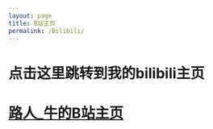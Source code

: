 ```yaml
---
layout: page
title: B站主页
permalink: /Bilibili/
---
```

# 点击这里跳转到我的bilibili主页
# [路人_牛的B站主页](https://space.bilibili.com/398068101)
